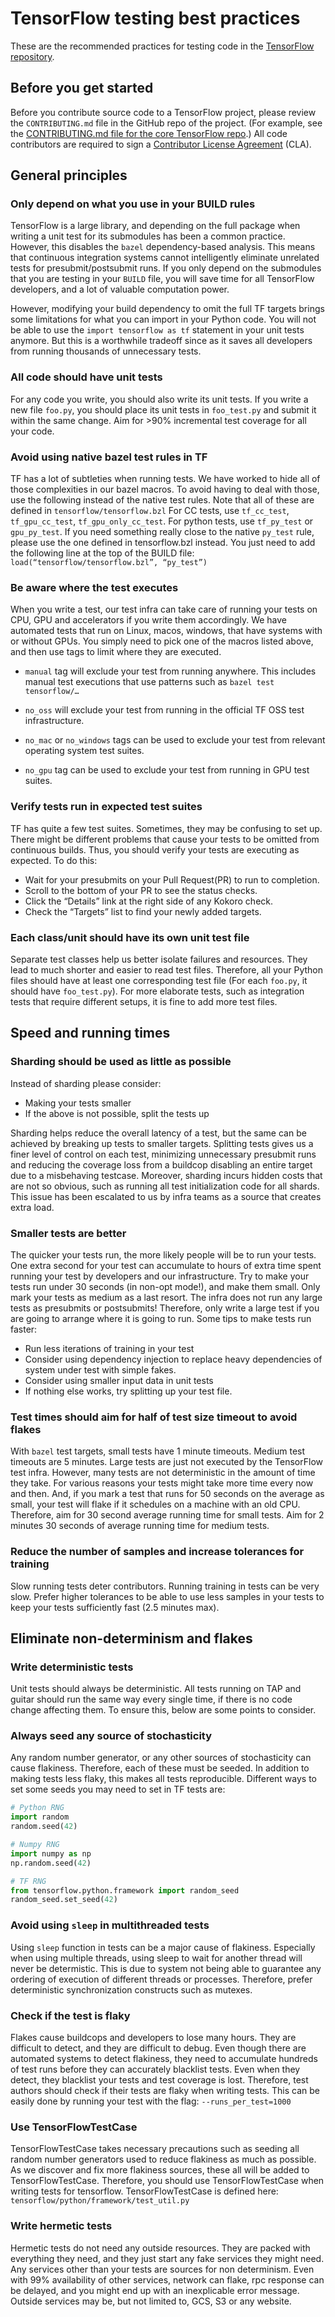 # TensorFlow testing best practices

These are the recommended practices for testing code in the
[TensorFlow repository](https://github.com/tensorflow/tensorflow).

## Before you get started

Before you contribute source code to a TensorFlow project, please review the
`CONTRIBUTING.md` file in the GitHub repo of the project. (For example, see the
[CONTRIBUTING.md file for the core TensorFlow repo](https://github.com/tensorflow/tensorflow/blob/master/CONTRIBUTING.md).)
All code contributors are required to sign a
[Contributor License Agreement](https://cla.developers.google.com/clas) (CLA).

## General principles

### Only depend on what you use in your BUILD rules

TensorFlow is a large library, and depending on the full package when
writing a unit test for its submodules has been a common practice. However, this
disables the `bazel` dependency-based analysis. This means that continuous
integration systems cannot intelligently eliminate unrelated tests for
presubmit/postsubmit runs. If you only depend on the submodules that you are
testing in your `BUILD` file, you will save time for all TensorFlow developers,
and a lot of valuable computation power.

However, modifying your build dependency to omit the full TF targets brings some
limitations for what you can import in your Python code. You will not be able to
use the `import tensorflow as tf` statement in your unit tests anymore. But this
is a worthwhile tradeoff since as it saves all developers from running thousands
of unnecessary tests.

### All code should have unit tests

For any code you write, you should also write its unit tests. If you write a new
file `foo.py`, you should place its unit tests in `foo_test.py` and submit it
within the same change. Aim for >90% incremental test coverage for all your
code.

### Avoid using native bazel test rules in TF

TF has a lot of subtleties when running tests. We have worked to hide all of
those complexities in our bazel macros. To avoid having to deal with those, use
the following instead of the native test rules. Note that all of these are
defined in `tensorflow/tensorflow.bzl`
For CC tests, use `tf_cc_test`, `tf_gpu_cc_test`, `tf_gpu_only_cc_test`.
For python tests, use `tf_py_test` or `gpu_py_test`.
If you need something really close to the native `py_test` rule, please use the
one defined in tensorflow.bzl instead. You just need to add the following line
at the top of the BUILD file: `load(“tensorflow/tensorflow.bzl”, “py_test”)`

### Be aware where the test executes

When you write a test, our test infra can take care of running your tests on
CPU, GPU and accelerators if you write them accordingly. We have automated tests
that run on Linux, macos, windows, that have systems with or without GPUs. You
simply need to pick one of the macros listed above, and then use tags to limit
where they are executed.

* `manual` tag will exclude your test from running anywhere. This includes
manual test executions that use patterns such as `bazel test tensorflow/…`

* `no_oss` will exclude your test from running in the official TF OSS test
infrastructure.

* `no_mac` or `no_windows` tags can be used to exclude your test from relevant
operating system test suites.
* `no_gpu` tag can be used to exclude your test from running in GPU test suites.

### Verify tests run in expected test suites

TF has quite a few test suites. Sometimes, they may be confusing to set up.
There might be different problems that cause your tests to be omitted from
continuous builds. Thus, you should verify your tests are executing as expected.
To do this:

* Wait for your presubmits on your Pull Request(PR) to run to completion.
* Scroll to the bottom of your PR to see the status checks.
* Click the “Details” link at the right side of any Kokoro check.
* Check the “Targets” list to find your newly added targets.

### Each class/unit should have its own unit test file

Separate test classes help us better isolate failures and resources. They lead
to much shorter and easier to read test files. Therefore, all your Python files
should have at least one corresponding test file (For each `foo.py`, it should
have `foo_test.py`). For more elaborate tests, such as integration tests that
require different setups, it is fine to add more test files.

## Speed and running times

### Sharding should be used as little as possible

Instead of sharding please consider:
* Making your tests smaller
* If the above is not possible, split the tests up

Sharding helps reduce the overall latency of a test, but the same can be
achieved by breaking up tests to smaller targets. Splitting tests gives us a
finer level of control on each test, minimizing unnecessary presubmit runs and
reducing the coverage loss from a buildcop disabling an entire target due to a
misbehaving testcase. Moreover, sharding incurs hidden costs that are not so
obvious, such as running all test initialization code for all shards. This issue
has been escalated to us by infra teams as a source that creates extra load.

### Smaller tests are better

The quicker your tests run, the more likely people will be to run your tests.
One extra second for your test can accumulate to hours of extra time spent
running your test by developers and our infrastructure. Try to make your tests
run under 30 seconds (in non-opt mode!), and make them small. Only mark your
tests as medium as a last resort. The infra does not run any large tests as
presubmits or postsubmits! Therefore, only write a large test if you are going
to arrange where it is going to run. Some tips to make tests run faster:

* Run less iterations of training in your test
* Consider using dependency injection to replace heavy dependencies of system
under test with simple fakes.
* Consider using smaller input data in unit tests
* If nothing else works, try splitting up your test file.

### Test times should aim for half of test size timeout to avoid flakes

With `bazel` test targets, small tests have 1 minute timeouts. Medium test
timeouts are 5 minutes. Large tests are just not executed by the TensorFlow test
infra. However, many tests are not deterministic in the amount of time they
take. For various reasons your tests might take more time every now and then.
And, if you mark a test that runs for 50 seconds on the average as small, your
test will flake if it schedules on a machine with an old CPU. Therefore, aim for
30 second average running time for small tests. Aim for 2 minutes 30 seconds of
average running time for medium tests.

### Reduce the number of samples and increase tolerances for training

Slow running tests deter contributors. Running training in tests can be very
slow. Prefer higher tolerances to be able to use less samples in your tests to
keep your tests sufficiently fast (2.5 minutes max).

## Eliminate non-determinism and flakes

### Write deterministic tests

Unit tests should always be deterministic. All tests running on TAP and guitar
should run the same way every single time, if there is no code change affecting
them. To ensure this, below are some points to consider.

### Always seed any source of stochasticity

Any random number generator, or any other sources of stochasticity can cause
flakiness. Therefore, each of these must be seeded. In addition to making tests
less flaky, this makes all tests reproducible. Different ways to set some seeds
you may need to set in TF tests are:

```python
# Python RNG
import random
random.seed(42)

# Numpy RNG
import numpy as np
np.random.seed(42)

# TF RNG
from tensorflow.python.framework import random_seed
random_seed.set_seed(42)
```

### Avoid using `sleep` in multithreaded tests

Using `sleep` function in tests can be a major cause of flakiness. Especially
when using multiple threads, using sleep to wait for another thread will never
be determistic. This is due to system not being able to guarantee any ordering
of execution of different threads or processes. Therefore, prefer deterministic
synchronization constructs such as mutexes.

### Check if the test is flaky

Flakes cause buildcops and developers to lose many hours. They are difficult to
detect, and they are difficult to debug. Even though there are automated systems
to detect flakiness, they need to accumulate hundreds of test runs before they
can accurately blacklist tests. Even when they detect, they blacklist your tests
and test coverage is lost. Therefore, test authors should check if their tests
are flaky when writing tests. This can be easily done by running your test with
the flag: `--runs_per_test=1000`

### Use TensorFlowTestCase

TensorFlowTestCase takes necessary precautions such as seeding all random number
generators used to reduce flakiness as much as possible. As we discover and fix
more flakiness sources, these all will be added to TensorFlowTestCase.
Therefore, you should use TensorFlowTestCase when writing tests for tensorflow.
TensorFlowTestCase is defined here: `tensorflow/python/framework/test_util.py`

### Write hermetic tests

Hermetic tests do not need any outside resources. They are packed with
everything they need, and they just start any fake services they might need. Any
services other than your tests are sources for non determinism. Even with 99%
availability of other services, network can flake, rpc response can be delayed,
and you might end up with an inexplicable error message.
Outside services may be, but not limited to, GCS, S3 or any website.
